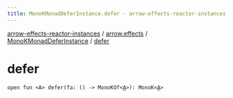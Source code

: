 ```yaml
---
title: MonoKMonadDeferInstance.defer - arrow-effects-reactor-instances
---
```


[arrow-effects-reactor-instances](../../index.html) / [arrow.effects](../index.html) / [MonoKMonadDeferInstance](index.html) / [defer](./defer.html)

# defer

`open fun <A> defer(fa: () -> MonoKOf<`[`A`](defer.html#A)`>): MonoK<`[`A`](defer.html#A)`>`